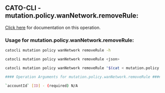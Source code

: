 
## CATO-CLI - mutation.policy.wanNetwork.removeRule:
[Click here](https://api.catonetworks.com/documentation/#mutation-mutation.policy.wanNetwork.removeRule) for documentation on this operation.

### Usage for mutation.policy.wanNetwork.removeRule:

```bash
catocli mutation policy wanNetwork removeRule -h

catocli mutation policy wanNetwork removeRule <json>

catocli mutation policy wanNetwork removeRule "$(cat < mutation.policy.wanNetwork.removeRule.json)"

#### Operation Arguments for mutation.policy.wanNetwork.removeRule ####

`accountId` [ID] - (required) N/A    
